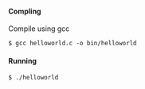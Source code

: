 #### Compling

Compile using gcc

    $ gcc helloworld.c -o bin/helloworld

#### Running

    $ ./helloworld
